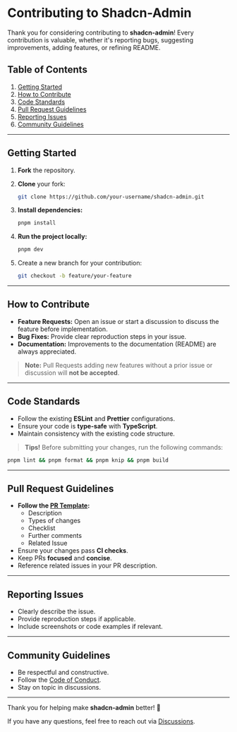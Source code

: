 # Contributing to Shadcn-Admin

Thank you for considering contributing to **shadcn-admin**! Every contribution is valuable, whether it's reporting bugs, suggesting improvements, adding features, or refining README.

## Table of Contents

1. [Getting Started](#getting-started)
2. [How to Contribute](#how-to-contribute)
3. [Code Standards](#code-standards)
4. [Pull Request Guidelines](#pull-request-guidelines)
5. [Reporting Issues](#reporting-issues)
6. [Community Guidelines](#community-guidelines)

---

## Getting Started

1. **Fork** the repository.
2. **Clone** your fork:

   ```bash
   git clone https://github.com/your-username/shadcn-admin.git
   ```

3. **Install dependencies:**

   ```bash
   pnpm install
   ```

4. **Run the project locally:**

   ```bash
   pnpm dev
   ```

5. Create a new branch for your contribution:

   ```bash
   git checkout -b feature/your-feature
   ```

---

## How to Contribute

- **Feature Requests:** Open an issue or start a discussion to discuss the feature before implementation.
- **Bug Fixes:** Provide clear reproduction steps in your issue.
- **Documentation:** Improvements to the documentation (README) are always appreciated.

> **Note:** Pull Requests adding new features without a prior issue or discussion will **not be accepted**.

---

## Code Standards

- Follow the existing **ESLint** and **Prettier** configurations.
- Ensure your code is **type-safe** with **TypeScript**.
- Maintain consistency with the existing code structure.

> **Tips!** Before submitting your changes, run the following commands:

```bash
pnpm lint && pnpm format && pnpm knip && pnpm build
```

---

## Pull Request Guidelines

- **Follow the [PR Template](./PULL_REQUEST_TEMPLATE.md):**
  - Description
  - Types of changes
  - Checklist
  - Further comments
  - Related Issue
- Ensure your changes pass **CI checks**.
- Keep PRs **focused** and **concise**.
- Reference related issues in your PR description.

---

## Reporting Issues

- Clearly describe the issue.
- Provide reproduction steps if applicable.
- Include screenshots or code examples if relevant.

---

## Community Guidelines

- Be respectful and constructive.
- Follow the [Code of Conduct](./CODE_OF_CONDUCT.md).
- Stay on topic in discussions.

---

Thank you for helping make **shadcn-admin** better! 🚀

If you have any questions, feel free to reach out via [Discussions](https://github.com/dominictayloruk/shadcn-admin/discussions).
